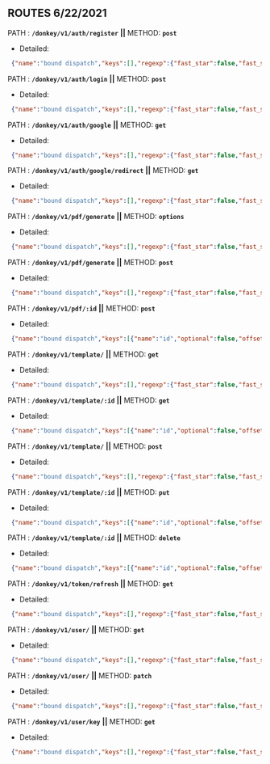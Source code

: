 ## ROUTES 6/22/2021

PATH : **`/donkey/v1/auth/register`** **||** METHOD: **`post`** 
- Detailed:
```json
 {"name":"bound dispatch","keys":[],"regexp":{"fast_star":false,"fast_slash":false},"route":{"path":"/donkey/v1/auth/register","stack":[{"name":"routeGuard","keys":[],"regexp":{"fast_star":false,"fast_slash":false},"method":"post"},{"name":"textParser","keys":[],"regexp":{"fast_star":false,"fast_slash":false},"method":"post"},{"name":"routeHandler","keys":[],"regexp":{"fast_star":false,"fast_slash":false},"method":"post"}],"methods":{"post":true}}}
```
          
PATH : **`/donkey/v1/auth/login`** **||** METHOD: **`post`** 
- Detailed:
```json
 {"name":"bound dispatch","keys":[],"regexp":{"fast_star":false,"fast_slash":false},"route":{"path":"/donkey/v1/auth/login","stack":[{"name":"routeGuard","keys":[],"regexp":{"fast_star":false,"fast_slash":false},"method":"post"},{"name":"textParser","keys":[],"regexp":{"fast_star":false,"fast_slash":false},"method":"post"},{"name":"routeHandler","keys":[],"regexp":{"fast_star":false,"fast_slash":false},"method":"post"}],"methods":{"post":true}}}
```
          
PATH : **`/donkey/v1/auth/google`** **||** METHOD: **`get`** 
- Detailed:
```json
 {"name":"bound dispatch","keys":[],"regexp":{"fast_star":false,"fast_slash":false},"route":{"path":"/donkey/v1/auth/google","stack":[{"name":"routeGuard","keys":[],"regexp":{"fast_star":false,"fast_slash":false},"method":"get"},{"name":"authenticate","keys":[],"regexp":{"fast_star":false,"fast_slash":false},"method":"get"},{"name":"routeHandler","keys":[],"regexp":{"fast_star":false,"fast_slash":false},"method":"get"}],"methods":{"get":true}}}
```
          
PATH : **`/donkey/v1/auth/google/redirect`** **||** METHOD: **`get`** 
- Detailed:
```json
 {"name":"bound dispatch","keys":[],"regexp":{"fast_star":false,"fast_slash":false},"route":{"path":"/donkey/v1/auth/google/redirect","stack":[{"name":"routeGuard","keys":[],"regexp":{"fast_star":false,"fast_slash":false},"method":"get"},{"name":"authenticate","keys":[],"regexp":{"fast_star":false,"fast_slash":false},"method":"get"},{"name":"routeHandler","keys":[],"regexp":{"fast_star":false,"fast_slash":false},"method":"get"}],"methods":{"get":true}}}
```
          
PATH : **`/donkey/v1/pdf/generate`** **||** METHOD: **`options`** 
- Detailed:
```json
 {"name":"bound dispatch","keys":[],"regexp":{"fast_star":false,"fast_slash":false},"route":{"path":"/donkey/v1/pdf/generate","stack":[{"name":"routeGuard","keys":[],"regexp":{"fast_star":false,"fast_slash":false},"method":"options"},{"name":"corsMiddleware","keys":[],"regexp":{"fast_star":false,"fast_slash":false},"method":"options"},{"name":"routeHandler","keys":[],"regexp":{"fast_star":false,"fast_slash":false},"method":"options"}],"methods":{"options":true}}}
```
          
PATH : **`/donkey/v1/pdf/generate`** **||** METHOD: **`post`** 
- Detailed:
```json
 {"name":"bound dispatch","keys":[],"regexp":{"fast_star":false,"fast_slash":false},"route":{"path":"/donkey/v1/pdf/generate","stack":[{"name":"routeGuard","keys":[],"regexp":{"fast_star":false,"fast_slash":false},"method":"post"},{"name":"corsMiddleware","keys":[],"regexp":{"fast_star":false,"fast_slash":false},"method":"post"},{"name":"<anonymous>","keys":[],"regexp":{"fast_star":false,"fast_slash":false},"method":"post"},{"name":"textParser","keys":[],"regexp":{"fast_star":false,"fast_slash":false},"method":"post"},{"name":"routeHandler","keys":[],"regexp":{"fast_star":false,"fast_slash":false},"method":"post"}],"methods":{"post":true}}}
```
          
PATH : **`/donkey/v1/pdf/:id`** **||** METHOD: **`post`** 
- Detailed:
```json
 {"name":"bound dispatch","keys":[{"name":"id","optional":false,"offset":18}],"regexp":{"fast_star":false,"fast_slash":false},"route":{"path":"/donkey/v1/pdf/:id","stack":[{"name":"routeGuard","keys":[],"regexp":{"fast_star":false,"fast_slash":false},"method":"post"},{"name":"<anonymous>","keys":[],"regexp":{"fast_star":false,"fast_slash":false},"method":"post"},{"name":"textParser","keys":[],"regexp":{"fast_star":false,"fast_slash":false},"method":"post"},{"name":"routeHandler","keys":[],"regexp":{"fast_star":false,"fast_slash":false},"method":"post"}],"methods":{"post":true}}}
```
          
PATH : **`/donkey/v1/template/`** **||** METHOD: **`get`** 
- Detailed:
```json
 {"name":"bound dispatch","keys":[],"regexp":{"fast_star":false,"fast_slash":false},"route":{"path":"/donkey/v1/template/","stack":[{"name":"routeGuard","keys":[],"regexp":{"fast_star":false,"fast_slash":false},"method":"get"},{"name":"<anonymous>","keys":[],"regexp":{"fast_star":false,"fast_slash":false},"method":"get"},{"name":"routeHandler","keys":[],"regexp":{"fast_star":false,"fast_slash":false},"method":"get"}],"methods":{"get":true}}}
```
          
PATH : **`/donkey/v1/template/:id`** **||** METHOD: **`get`** 
- Detailed:
```json
 {"name":"bound dispatch","keys":[{"name":"id","optional":false,"offset":23}],"regexp":{"fast_star":false,"fast_slash":false},"route":{"path":"/donkey/v1/template/:id","stack":[{"name":"routeGuard","keys":[],"regexp":{"fast_star":false,"fast_slash":false},"method":"get"},{"name":"<anonymous>","keys":[],"regexp":{"fast_star":false,"fast_slash":false},"method":"get"},{"name":"routeHandler","keys":[],"regexp":{"fast_star":false,"fast_slash":false},"method":"get"}],"methods":{"get":true}}}
```
          
PATH : **`/donkey/v1/template/`** **||** METHOD: **`post`** 
- Detailed:
```json
 {"name":"bound dispatch","keys":[],"regexp":{"fast_star":false,"fast_slash":false},"route":{"path":"/donkey/v1/template/","stack":[{"name":"routeGuard","keys":[],"regexp":{"fast_star":false,"fast_slash":false},"method":"post"},{"name":"<anonymous>","keys":[],"regexp":{"fast_star":false,"fast_slash":false},"method":"post"},{"name":"textParser","keys":[],"regexp":{"fast_star":false,"fast_slash":false},"method":"post"},{"name":"routeHandler","keys":[],"regexp":{"fast_star":false,"fast_slash":false},"method":"post"}],"methods":{"post":true}}}
```
          
PATH : **`/donkey/v1/template/:id`** **||** METHOD: **`put`** 
- Detailed:
```json
 {"name":"bound dispatch","keys":[{"name":"id","optional":false,"offset":23}],"regexp":{"fast_star":false,"fast_slash":false},"route":{"path":"/donkey/v1/template/:id","stack":[{"name":"routeGuard","keys":[],"regexp":{"fast_star":false,"fast_slash":false},"method":"put"},{"name":"<anonymous>","keys":[],"regexp":{"fast_star":false,"fast_slash":false},"method":"put"},{"name":"textParser","keys":[],"regexp":{"fast_star":false,"fast_slash":false},"method":"put"},{"name":"routeHandler","keys":[],"regexp":{"fast_star":false,"fast_slash":false},"method":"put"}],"methods":{"put":true}}}
```
          
PATH : **`/donkey/v1/template/:id`** **||** METHOD: **`delete`** 
- Detailed:
```json
 {"name":"bound dispatch","keys":[{"name":"id","optional":false,"offset":23}],"regexp":{"fast_star":false,"fast_slash":false},"route":{"path":"/donkey/v1/template/:id","stack":[{"name":"routeGuard","keys":[],"regexp":{"fast_star":false,"fast_slash":false},"method":"delete"},{"name":"<anonymous>","keys":[],"regexp":{"fast_star":false,"fast_slash":false},"method":"delete"},{"name":"routeHandler","keys":[],"regexp":{"fast_star":false,"fast_slash":false},"method":"delete"}],"methods":{"delete":true}}}
```
          
PATH : **`/donkey/v1/token/refresh`** **||** METHOD: **`get`** 
- Detailed:
```json
 {"name":"bound dispatch","keys":[],"regexp":{"fast_star":false,"fast_slash":false},"route":{"path":"/donkey/v1/token/refresh","stack":[{"name":"routeGuard","keys":[],"regexp":{"fast_star":false,"fast_slash":false},"method":"get"},{"name":"routeHandler","keys":[],"regexp":{"fast_star":false,"fast_slash":false},"method":"get"}],"methods":{"get":true}}}
```
          
PATH : **`/donkey/v1/user/`** **||** METHOD: **`get`** 
- Detailed:
```json
 {"name":"bound dispatch","keys":[],"regexp":{"fast_star":false,"fast_slash":false},"route":{"path":"/donkey/v1/user/","stack":[{"name":"routeGuard","keys":[],"regexp":{"fast_star":false,"fast_slash":false},"method":"get"},{"name":"<anonymous>","keys":[],"regexp":{"fast_star":false,"fast_slash":false},"method":"get"},{"name":"routeHandler","keys":[],"regexp":{"fast_star":false,"fast_slash":false},"method":"get"}],"methods":{"get":true}}}
```
          
PATH : **`/donkey/v1/user/`** **||** METHOD: **`patch`** 
- Detailed:
```json
 {"name":"bound dispatch","keys":[],"regexp":{"fast_star":false,"fast_slash":false},"route":{"path":"/donkey/v1/user/","stack":[{"name":"routeGuard","keys":[],"regexp":{"fast_star":false,"fast_slash":false},"method":"patch"},{"name":"<anonymous>","keys":[],"regexp":{"fast_star":false,"fast_slash":false},"method":"patch"},{"name":"textParser","keys":[],"regexp":{"fast_star":false,"fast_slash":false},"method":"patch"},{"name":"routeHandler","keys":[],"regexp":{"fast_star":false,"fast_slash":false},"method":"patch"}],"methods":{"patch":true}}}
```
          
PATH : **`/donkey/v1/user/key`** **||** METHOD: **`get`** 
- Detailed:
```json
 {"name":"bound dispatch","keys":[],"regexp":{"fast_star":false,"fast_slash":false},"route":{"path":"/donkey/v1/user/key","stack":[{"name":"routeGuard","keys":[],"regexp":{"fast_star":false,"fast_slash":false},"method":"get"},{"name":"<anonymous>","keys":[],"regexp":{"fast_star":false,"fast_slash":false},"method":"get"},{"name":"routeHandler","keys":[],"regexp":{"fast_star":false,"fast_slash":false},"method":"get"}],"methods":{"get":true}}}
```
          
